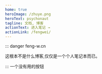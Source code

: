 ```yaml
---
home: true
heroImage: /zhuye.png
heroText: psychonaut
tagline: 文档, 博客
actionText: 进入笔记 →
actionLink: /fengwei/
---
```


::: danger feng-w.cn

这根本不是什么博客,仅仅是一个个人笔记本而已。

:::
<a-button type="primary">一个没有用的按钮</a-button>

<a-rate :defaultValue="4.5" allowHalf />
